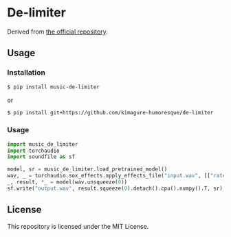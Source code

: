 # De-limiter

Derived from [the official repository](https://github.com/jeonchangbin49/De-limiter).

## Usage

### Installation

```sh
$ pip install music-de-limiter
```

or

```sh
$ pip install git+https://github.com/kimagure-humoresque/de-limiter
```

### Usage

```python
import music_de_limiter
import torchaudio
import soundfile as sf

model, sr = music_de_limiter.load_pretrained_model()
wav, _ = torchaudio.sox_effects.apply_effects_file("input.wav", [["rate", "-vsL", f"{sr}"]])
_, result, *_ = model(wav.unsqueeze(0))
sf.write("output.wav", result.squeeze(0).detach().cpu().numpy().T, sr)
```

## License

This repository is licensed under the MIT License.
